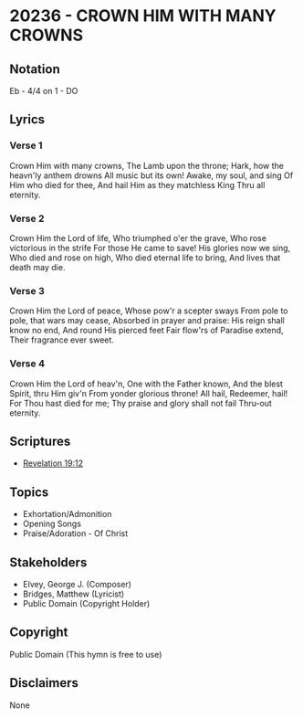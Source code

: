 # 20236 - CROWN HIM WITH MANY CROWNS

## Notation

Eb - 4/4 on 1 - DO

## Lyrics

### Verse 1

Crown Him with many crowns, The Lamb upon the throne; Hark, how the heavn'ly anthem drowns All music but its own! Awake, my soul, and sing Of Him who died for thee, And hail Him as they matchless King Thru all eternity.

### Verse 2

Crown Him the Lord of life, Who triumphed o'er the grave, Who rose victorious in the strife For those He came to save! His glories now we sing, Who died and rose on high, Who died eternal life to bring, And lives that death may die.

### Verse 3

Crown Him the Lord of peace, Whose pow'r a scepter sways From pole to pole, that wars may cease, Absorbed in prayer and praise: His reign shall know no end, And round His pierced feet Fair flow'rs of Paradise extend, Their fragrance ever sweet.

### Verse 4

Crown Him the Lord of heav'n, One with the Father known, And the blest Spirit, thru Him giv'n From yonder glorious throne! All hail, Redeemer, hail! For Thou hast died for me; Thy praise and glory shall not fail Thru-out eternity.


## Scriptures

- [Revelation 19:12](https://www.biblegateway.com/passage/?search=Revelation%2019%3A12)

## Topics

- Exhortation/Admonition
- Opening Songs
- Praise/Adoration - Of Christ

## Stakeholders

- Elvey, George J. (Composer)
- Bridges, Matthew (Lyricist)
- Public Domain (Copyright Holder)

## Copyright

Public Domain
(This hymn is free to use)

## Disclaimers

None

